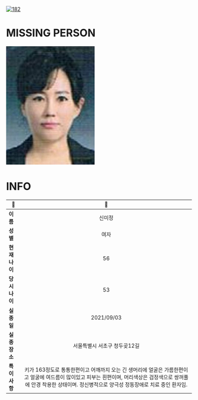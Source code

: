 [![182](https://img.shields.io/badge/%EC%8B%A4%EC%A2%85%EC%8B%A0%EA%B3%A0%EB%8A%94%20%EA%B5%AD%EB%B2%88%EC%97%86%EC%9D%B4-182-blue)](http://safe182.go.kr/index.do)

# MISSING PERSON

<img src="./missing_person.jpg">

# INFO

|🔑|💎|
|--|:--:|
|**이름**|신미정|
|**성별**|여자|
|**현재 나이**|56|
|**당시 나이**|53|
|**실종일**|2021/09/03|
|**실종 장소**|서울특별시 서초구 청두곶12길 |
|**특이사항**|키가 163정도로 통통한편이고 어깨까지 오는 긴 생머리에 얼굴은 가름한편이고 얼굴에 여드름이 많이있고 피부는 흰편이며, 머리색상은 검정색으로 쌍꺼풀에 안경 착용한 상태이며.  정신병적으로 양극성 정동장애로 치료 중인 환자임.|
